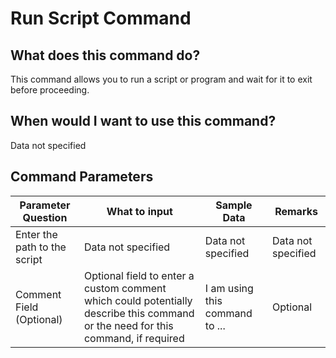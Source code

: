 <!--TITLE: Run Script Command -->
<!-- SUBTITLE: a command in the Programs/Process Commands group -->
# Run Script Command


## What does this command do?
This command allows you to run a script or program and wait for it to exit before proceeding.


## When would I want to use this command?
Data not specified


## Command Parameters
| Parameter Question   	| What to input  	|  Sample Data 	| Remarks  	|
| ---                    | ---               | ---           | ---       |
|Enter the path to the script|Data not specified|Data not specified|Data not specified|
|Comment Field (Optional)|Optional field to enter a custom comment which could potentially describe this command or the need for this command, if required|I am using this command to ...|Optional|


